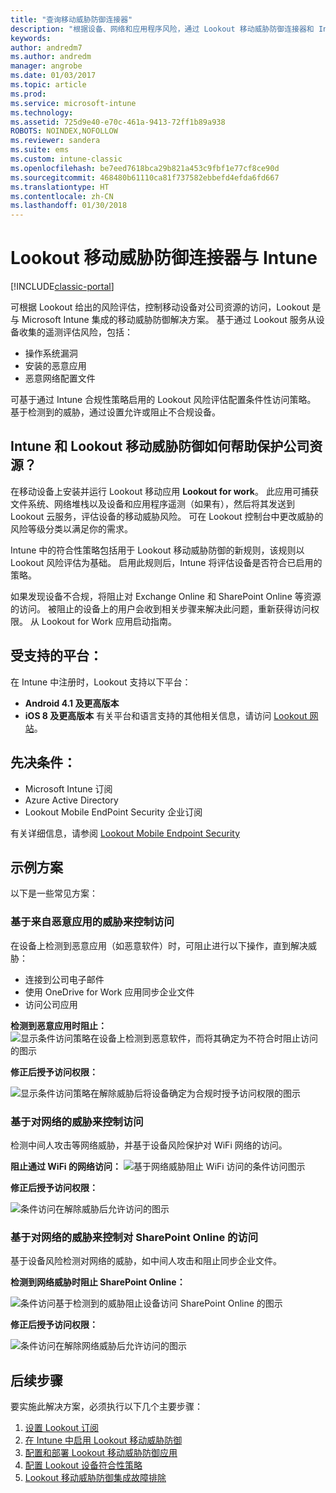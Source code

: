```yaml
---
title: "查询移动威胁防御连接器"
description: "根据设备、网络和应用程序风险，通过 Lookout 移动威胁防御连接器和 Intune 保护对公司资源的访问。"
keywords: 
author: andredm7
ms.author: andredm
manager: angrobe
ms.date: 01/03/2017
ms.topic: article
ms.prod: 
ms.service: microsoft-intune
ms.technology: 
ms.assetid: 725d9e40-e70c-461a-9413-72ff1b89a938
ROBOTS: NOINDEX,NOFOLLOW
ms.reviewer: sandera
ms.suite: ems
ms.custom: intune-classic
ms.openlocfilehash: be7eed7618bca29b821a453c9fbf1e77cf8ce90d
ms.sourcegitcommit: 468480b61110ca81f737582ebbefd4efda6fd667
ms.translationtype: HT
ms.contentlocale: zh-CN
ms.lasthandoff: 01/30/2018
---
```

# <a name="lookout-mobile-threat-defense-connector-with-intune"></a>Lookout 移动威胁防御连接器与 Intune

[!INCLUDE[classic-portal](../includes/classic-portal.md)]

可根据 Lookout 给出的风险评估，控制移动设备对公司资源的访问，Lookout 是与 Microsoft Intune 集成的移动威胁防御解决方案。 基于通过 Lookout 服务从设备收集的遥测评估风险，包括：
- 操作系统漏洞
- 安装的恶意应用
- 恶意网络配置文件

可基于通过 Intune 合规性策略启用的 Lookout 风险评估配置条件性访问策略。 基于检测到的威胁，通过设置允许或阻止不合规设备。

## <a name="how-do-intune-and-lookout-mobile-threat-defense-help-protect-company-resources"></a>Intune 和 Lookout 移动威胁防御如何帮助保护公司资源？
在移动设备上安装并运行 Lookout 移动应用 **Lookout for work**。 此应用可捕获文件系统、网络堆栈以及设备和应用程序遥测（如果有），然后将其发送到 Lookout 云服务，评估设备的移动威胁风险。 可在 Lookout 控制台中更改威胁的风险等级分类以满足你的需求。  

Intune 中的符合性策略包括用于 Lookout 移动威胁防御的新规则，该规则以 Lookout 风险评估为基础。 启用此规则后，Intune 将评估设备是否符合已启用的策略。

如果发现设备不合规，将阻止对 Exchange Online 和 SharePoint Online 等资源的访问。 被阻止的设备上的用户会收到相关步骤来解决此问题，重新获得访问权限。 从 Lookout for Work 应用启动指南。

## <a name="supported-platforms"></a>受支持的平台：
在 Intune 中注册时，Lookout 支持以下平台：
* **Android 4.1 及更高版本**
* **iOS 8 及更高版本** 有关平台和语言支持的其他相关信息，请访问 [Lookout 网站](https://personal.support.lookout.com/hc/articles/114094140253)。

## <a name="prerequisites"></a>先决条件：
* Microsoft Intune 订阅
* Azure Active Directory
* Lookout Mobile EndPoint Security 企业订阅  

有关详细信息，请参阅 [Lookout Mobile Endpoint Security](https://www.lookout.com/products/mobile-endpoint-security)

## <a name="sample-scenarios"></a>示例方案
以下是一些常见方案：

### <a name="control-access-based-on-threats-from-malicious-apps"></a>基于来自恶意应用的威胁来控制访问
在设备上检测到恶意应用（如恶意软件）时，可阻止进行以下操作，直到解决威胁：
* 连接到公司电子邮件
* 使用 OneDrive for Work 应用同步企业文件
* 访问公司应用

**检测到恶意应用时阻止：**
![显示条件访问策略在设备上检测到恶意软件，而将其确定为不符合时阻止访问的图示](../media/mtp/malicious-apps-blocked.png)

**修正后授予访问权限：**

![显示条件访问策略在解除威胁后将设备确定为合规时授予访问权限的图示](../media/mtp/malicious-apps-unblocked.png)

### <a name="control-access-based-on-threat-to-network"></a>基于对网络的威胁来控制访问
检测中间人攻击等网络威胁，并基于设备风险保护对 WiFi 网络的访问。

**阻止通过 WiFi 的网络访问：**
![基于网络威胁阻止 WiFi 访问的条件访问图示](../media/mtp/network-wifi-blocked.png)

**修正后授予访问权限：**

![条件访问在解除威胁后允许访问的图示](../media/mtp/network-wifi-unblocked.png)
### <a name="control-access-to-sharepoint-online-based-on-threat-to-network"></a>基于对网络的威胁来控制对 SharePoint Online 的访问

基于设备风险检测对网络的威胁，如中间人攻击和阻止同步企业文件。

**检测到网络威胁时阻止 SharePoint Online：**

![条件访问基于检测到的威胁阻止设备访问 SharePoint Online 的图示](../media/mtp/network-spo-blocked.png)


**修正后授予访问权限：**

![条件访问在解除网络威胁后允许访问的图示](../media/mtp/network-spo-unblocked.png)

## <a name="next-steps"></a>后续步骤
要实施此解决方案，必须执行以下几个主要步骤：
1.  [设置 Lookout 订阅](setup-your-lookout-mtd-subscription.md)
2.  [在 Intune 中启用 Lookout 移动威胁防御](enable-lookout-mtd-connection.md)
3.  [配置和部署 Lookout 移动威胁防御应用](configure-deploy-lookout-for-work-app.md)
4.  [配置 Lookout 设备符合性策略](create-lookout-device-compliance-policy.md)
5.  [Lookout 移动威胁防御集成故障排除](/intune-classic/troubleshoot/device-threat-protection-troubleshooting)
